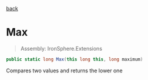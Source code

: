 ﻿

[back](/IronSphere.Extensions/types/LongExtension)

# Max

> Assembly: IronSphere.Extensions

```csharp
public static long Max(this long this, long maximum)
```

Compares two values and returns the lower one

 